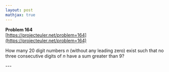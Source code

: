 ```yaml
---
layout: post
mathjax: true
---
```

**Problem 164**  
[https://projecteuler.net/problem=164](https://projecteuler.net/problem=164)

<p>How many 20 digit numbers <var>n</var> (without any leading zero) exist such that no three consecutive digits of <var>n</var> have a sum greater than 9?</p>
---
